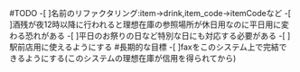 #TODO
-[ ]名前のリファクタリング:item->drink,item_code->itemCodeなど
-[ ]酒残が夜12時以降に行われると理想在庫の参照場所が休日用なのに平日用に変わる恐れがある
-[ ]平日のお祭りの日など特別な日にも対応する必要がある
-[ ]駅前店用に使えるようにする
#長期的な目標
-[ ]faxをこのシステム上で完結できるようにする(このシステムの理想在庫が信用を得られてから)
